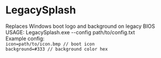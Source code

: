 # LegacySplash
Replaces Windows boot logo and background on legacy BIOS <Br>
USAGE: LegacySplash.exe --config path/to/config.txt <br>
Example config: <br>
```icon=path/to/icon.bmp // boot icon``` <br>
```background=#333 // background color hex``` <br>
